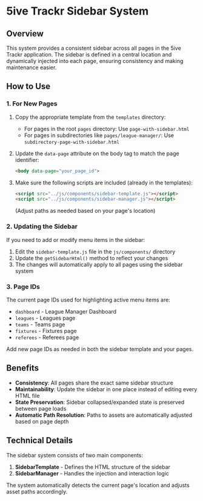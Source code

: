 # 5ive Trackr Sidebar System

## Overview
This system provides a consistent sidebar across all pages in the 5ive Trackr application. The sidebar is defined in a central location and dynamically injected into each page, ensuring consistency and making maintenance easier.

## How to Use

### 1. For New Pages

1. Copy the appropriate template from the `templates` directory:
   - For pages in the root `pages` directory: Use `page-with-sidebar.html`
   - For pages in subdirectories like `pages/league-manager/`: Use `subdirectory-page-with-sidebar.html`

2. Update the `data-page` attribute on the body tag to match the page identifier:
   ```html
   <body data-page="your_page_id">
   ```

3. Make sure the following scripts are included (already in the templates):
   ```html
   <script src="../js/components/sidebar-template.js"></script>
   <script src="../js/components/sidebar-manager.js"></script>
   ```
   (Adjust paths as needed based on your page's location)

### 2. Updating the Sidebar

If you need to add or modify menu items in the sidebar:

1. Edit the `sidebar-template.js` file in the `js/components/` directory
2. Update the `getSidebarHtml()` method to reflect your changes
3. The changes will automatically apply to all pages using the sidebar system

### 3. Page IDs

The current page IDs used for highlighting active menu items are:
- `dashboard` - League Manager Dashboard
- `leagues` - Leagues page
- `teams` - Teams page
- `fixtures` - Fixtures page
- `referees` - Referees page

Add new page IDs as needed in both the sidebar template and your pages.

## Benefits

- **Consistency**: All pages share the exact same sidebar structure
- **Maintainability**: Update the sidebar in one place instead of editing every HTML file
- **State Preservation**: Sidebar collapsed/expanded state is preserved between page loads
- **Automatic Path Resolution**: Paths to assets are automatically adjusted based on page depth

## Technical Details

The sidebar system consists of two main components:

1. **SidebarTemplate** - Defines the HTML structure of the sidebar
2. **SidebarManager** - Handles the injection and interaction logic

The system automatically detects the current page's location and adjusts asset paths accordingly.
